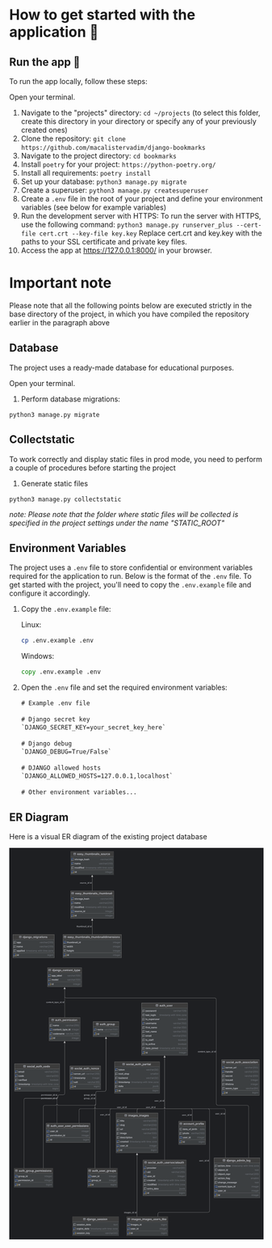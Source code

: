 # How to get started with the application 📝


## Run the app 🚀

To run the app locally, follow these steps:

Open your terminal.
1. Navigate to the "projects" directory: `cd ~/projects` (to select this folder, create this directory in your directory or specify any of your previously created ones)
2. Clone the repository: `git clone https://github.com/macalistervadim/django-bookmarks`
3. Navigate to the project directory: `cd bookmarks`
4. Install `poetry` for your project: `https://python-poetry.org/`
5. Install all requirements: `poetry install`
6. Set up your database: `python3 manage.py migrate`
7. Create a superuser: `python3 manage.py createsuperuser`
8. Create a `.env` file in the root of your project and define your environment variables (see below for example variables)
9. Run the development server with HTTPS: To run the server with HTTPS, use the following command:
`python3 manage.py runserver_plus --cert-file cert.crt --key-file key.key`
Replace cert.crt and key.key with the paths to your SSL certificate and private key files.
10. Access the app at https://127.0.0.1:8000/ in your browser.

# Important note
Please note that all the following points below are executed strictly in the base directory of the project, in which you have compiled the repository earlier in the paragraph above

## Database
The project uses a ready-made database for educational purposes.

Open your terminal.
1. Perform database migrations:
```
python3 manage.py migrate
```

## Collectstatic

To work correctly and display static files in prod mode, you need to perform a couple of procedures before starting the project

1. Generate static files
```
python3 manage.py collectstatic
```

*note: Please note that the folder where static files will be collected is specified in the project settings under the name "STATIC_ROOT"*

## Environment Variables

The project uses a `.env` file to store confidential or environment variables required for the application to run. Below is the format of the `.env` file.
To get started with the project, you'll need to copy the `.env.example` file and configure it accordingly.

1. Copy the `.env.example` file:
   
   Linux:
   ```bash
   cp .env.example .env
   ```
   Windows:
   ```cmd
   copy .env.example .env
   ```

2. Open the `.env` file and set the required environment variables:
    ```plaintext
    # Example .env file

    # Django secret key
    `DJANGO_SECRET_KEY=your_secret_key_here`
    
    # Django debug
    `DJANGO_DEBUG=True/False`

    # DJANGO allowed hosts
    `DJANGO_ALLOWED_HOSTS=127.0.0.1,localhost`

    # Other environment variables...
    ```


## ER Diagram
Here is a visual ER diagram of the existing project database

![ER Diagram](ER.png)
